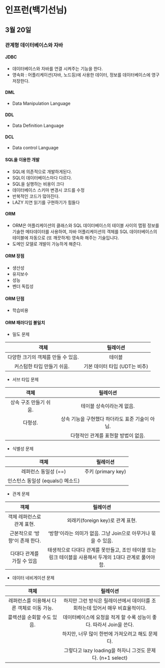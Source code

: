 # 인프런(백기선님)

## 3월 20일

### 관계형 데이터베이스와 자바

#### JDBC
- 데이터베이스와 자바를 연결 시켜주는 기능을 한다.
- 영속화 : 어플리케이션(자바, 노드등)에 사용한 데이터, 정보를 데이터베이스에 영구 저장한다.

#### DML
- Data Manipulation Language

#### DDL
- Data Definition Language

#### DCL
- Data control Language

#### SQL을 이용한 개발
- SQL에 의존적으로 개발하게된다.
- SQL이 데이터베이스마다 다르다.
- SQL을 실행하는 비용이 크다
- 데이터베이스 스키마 변경시 코드를 수정
- 반복적인 코드가 많아진다.
- LAZY 지연 읽기를 구현하기가 힘들다

#### ORM
- ORM은 어플리케이션의 클래스와 SQL 데이터베이스의 테이블 사이의 맵핑 정보를 기술한 메타데이터를 사용하여, 자바 어플리케이션의 객체를 SQL 데이터베이스의 테이블에 자동으로 (또 깨끗하게) 영속화 해주는 기술입니다.
- 도메인 모델로 개발이 가능하게 해준다.

#### ORM 장점
- 생산성
- 유지보수
- 성능
- 벤더 독립성

#### ORM 단점
- 학습비용

#### ORM 패러다임 불일치
- 밀도 문제

|객체|릴레이션|
:--------:|:--------:|
|다양한 크기의 객체를 만들 수 있음.| 테이블|
|커스텀한 타입 만들기 쉬움.  |기본 데이터 타입 (UDT는 비추)|

- 서브 타입 문제

|객체|릴레이션|
:--------:|:--------:|
|상속 구조 만들기 쉬움.| 테이블 상속이라는게 없음.|
|다형성.|상속 기능을 구현했다 하더라도 표준 기술이 아님.|
||다형적인 관계를 표현할 방법이 없음.|

- 식별성 문제

|객체|릴레이션|
:--------:|:--------:|
|레퍼런스 동일성 (==)| 주키 (primary key)|
|인스턴스 동일성 (equals() 메소드)||

- 관계 문제

|객체|릴레이션|
:--------:|:--------:|
|객체 레퍼런스로 관계 표현.|외래키(foreign key)로 관계 표현.|
|근본적으로 ‘방향'이 존재 한다.|‘방향'이라는 의미가 없음. 그냥 Join으로 아무거나 묶을 수 있음.|
|다대다 관계를 가질 수 있음|태생적으로 다대다 관계를 못만들고, 조인 테이블 또는 링크 테이블을 사용해서 두개의 1대다 관계로 풀어야 함. |

- 데이터 네비게이션 문제

|객체|릴레이션|
:--------:|:--------:|
|레퍼런스를 이용해서 다른 객체로 이동 가능.|하지만 그런 방식은 릴레이션에서 데이터를 조회하는데 있어서 매우 비효율적이다.|
|콜렉션을 순회할 수도 있음.|데이터베이스에 요청을 적게 할 수록 성능이 좋다. 따라서 Join을 쓴다.|
||하지만, 너무 많이 한번에 가져오려고 해도 문제다.|
||그렇다고 lazy loading을 하자니 그것도 문제다. (n+1 select)|
